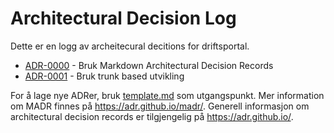 # Architectural Decision Log

Dette er en logg av archeitecural decitions for driftsportal.

<!-- adrlog -- Regenerate the content by using "adr-log -i". You can install it via "npm install -g adr-log" -->

- [ADR-0000](0000-bruk-markdown-architectural-decision-records.md) - Bruk Markdown Architectural Decision Records
- [ADR-0001](0001-bruk-trunk-based-utvikling.md) - Bruk trunk based utvikling

<!-- adrlogstop -->

For å lage nye ADRer, bruk [template.md](template.md) som utgangspunkt.
Mer information om MADR finnes på <https://adr.github.io/madr/>.
Generell informasjon om architectural decision records er tilgjengelig på <https://adr.github.io/>.
